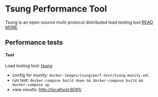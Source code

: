 # Tsung Performance Tool

Tsung is an open-source multi-protocol distributed load testing tool [READ MORE](http://tsung.erlang-projects.org/)

## Performance tests


#### Tool

Load testing tool: [tsung](http://tsung.erlang-projects.org/)

* config for munity: `docker-images/tsung/perf-test/tsung-munity.xml`
* run test: `docker-compose build down && docker-compose build && docker-compose up`
* view results: [http://localhost:8091/](http://localhost:8091/es/ts_web:status)
